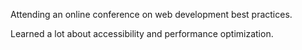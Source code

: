 Attending an online conference on web development best practices.

Learned a lot about accessibility and performance optimization.